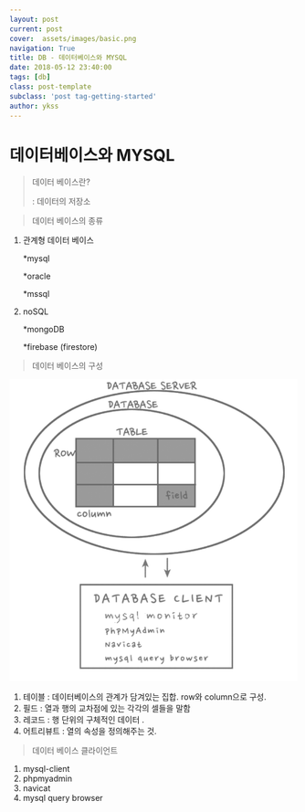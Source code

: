 ```yaml
---
layout: post
current: post
cover:  assets/images/basic.png
navigation: True
title: DB - 데이터베이스와 MYSQL
date: 2018-05-12 23:40:00
tags: [db]
class: post-template
subclass: 'post tag-getting-started'
author: ykss
---
```


# 데이터베이스와 MYSQL

> 데이터 베이스란?
>
> : 데이터의 저장소



> 데이터 베이스의 종류

1. 관계형 데이터 베이스

   *mysql

   *oracle

   *mssql

2. noSQL

   *mongoDB

   *firebase (firestore)

> 데이터 베이스의 구성

  ![db1_1](/assets/images/db1_1.png)

1. 테이블 : 데이터베이스의 관계가 담겨있는 집합. row와 column으로 구성.
2. 필드 : 열과 행의 교차점에 있는 각각의 셀들을 말함
3. 레코드 : 행 단위의 구체적인 데이터 .
4. 어트리뷰트 : 열의 속성을 정의해주는 것. 



> 데이터 베이스 클라이언트

1. mysql-client
2. phpmyadmin
3. navicat
4. mysql query browser

